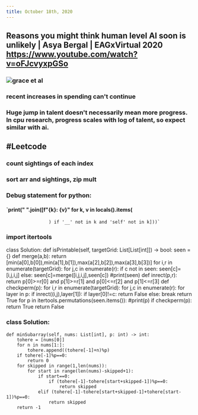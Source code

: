 ```yaml
---
title: October 18th, 2020
---
```


## Reasons you might think human level AI soon is unlikely | Asya Bergal | EAGxVirtual 2020 https://www.youtube.com/watch?v=oFJcvyxpGSo
### ![](https://firebasestorage.googleapis.com/v0/b/firescript-577a2.appspot.com/o/imgs%2Fapp%2Fgraphminer%2FHtRRm5iqxw.png?alt=media&token=955277bb-a9de-46c3-92a5-d23724a470a2)grace et al

### recent increases in spending can't continue 

### Huge jump in talent doesn't necessarily mean more progress. In cpu research, progress scales with log of talent, so expect similar with ai.

## #Leetcode
### count sightings of each index
#### 

### sort arr and sightings, zip mult

### Debug statement for python:
#### `print(" ".join([f"{k}: {v}" for k, v in locals().items(
                    ) if '__' not in k and 'self' not in k]))`

### import itertools
class Solution:
    def isPrintable(self, targetGrid: List[List[int]]) -> bool:
        seen = {}
        def merge(a,b):
            return [min(a[0],b[0]),min(a[1],b[1]),max(a[2],b[2]),max(a[3],b[3])]
        for i,r in enumerate(targetGrid):
            for j,c in enumerate(r):
                if c not in seen:
                    seen[c]=[i,j,i,j]
                else:
                    seen[c]=merge([i,j,i,j],seen[c])
        #print(seen)
        def inrect(p,r):
            return p[0]>=r[0] and p[1]>=r[1] and p[0]<=r[2] and p[1]<=r[3]
        def checkperm(p):
            for i,r in enumerate(targetGrid):
                for j,c in enumerate(r):
                    for layer in p:
                        if inrect((i,j),layer[1]):
                            if layer[0]!=c:
                                return False
                            else:
                                break
            return True
        for p in itertools.permutations(seen.items()):
            #print(p)
            if checkperm(p):
                return True
        return False

### class Solution:
    def minSubarray(self, nums: List[int], p: int) -> int:
        tohere = [nums[0]]
        for n in nums[1:]:
            tohere.append((tohere[-1]+n)%p)
        if tohere[-1]%p==0:
            return 0
        for skipped in range(1,len(nums)):
            for start in range(len(nums)-skipped+1):
                if start==0:
                    if (tohere[-1]-tohere[start+skipped-1])%p==0:
                        return skipped
                elif (tohere[-1]-tohere[start+skipped-1]+tohere[start-1])%p==0:
                    return skipped
        return -1
